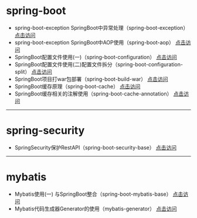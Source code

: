 # spring-boot
- spring-boot-exception SpringBoot中异常处理（spring-boot-exception） [点击访问](http://www.ohbee.cn/archives/388)
- spring-boot-exception SpringBoot中AOP使用（spring-boot-aop） [点击访问](http://www.ohbee.cn/archives/396)
- SpringBoot配置文件使用(一)（spring-boot-configuration） [点击访问](http://www.ohbee.cn/archives/161)
- SpringBoot配置文件使用(二)配置文件拆分（spring-boot-configuration-split）  [点击访问](http://www.ohbee.cn/archives/215)
- SpringBoot项目打war包部署（spring-boot-build-war）  [点击访问](http://www.ohbee.cn/archives/432)
- SpringBoot缓存原理（spring-boot-cache）  [点击访问](http://www.ohbee.cn/archives/543)
- SpringBoot缓存相关的注解使用（spring-boot-cache-annotation）  [点击访问](http://www.ohbee.cn/archives/618)
--- 
# spring-security
- SpringSecurity保护RestAPI（spring-boot-security-base） [点击访问](http://www.ohbee.cn/archives/480)
---
# mybatis
- Mybatis使用(一) 与SpringBoot整合（spring-boot-mybatis-base） [点击访问](http://www.ohbee.cn/archives/154)
- Mybatis代码生成器Generator的使用（mybatis-generator） [点击访问](http://www.ohbee.cn/archives/451)

